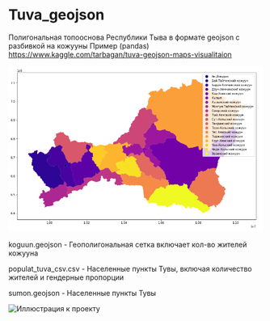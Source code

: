 # Tuva_geojson
Полигональная топооснова Республики Тыва в формате geojson c разбивкой на кожууны
Пример (pandas) https://www.kaggle.com/tarbagan/tuva-geojson-maps-visualitaion


![Иллюстрация к проекту](https://github.com/tarbagan/Tuva_geojson/blob/master/screenshot-www.kaggle.com-2020.04.10-10_16_11.png)

koguun.geojson - Геополигональная сетка включает кол-во жителей кожууна

populat_tuva_csv.csv 	- Населенные пункты Тувы, включая количество жителей и гендерные пропорции

sumon.geojson - Населенные пункты Тувы

![Иллюстрация к проекту](https://github.com/tarbagan/Tuva_geojson/blob/master/screenshot-covid.rtyva.ru-2020.06.24-12_14_23.png)
